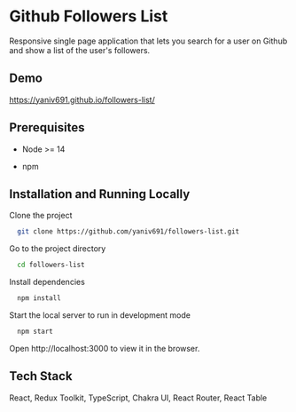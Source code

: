 # Github Followers List

Responsive single page application that lets you search for a user on Github and show a list of the user's followers.

## Demo

https://yaniv691.github.io/followers-list/

## Prerequisites

-   Node >= 14

-   npm

## Installation and Running Locally

Clone the project

```bash
  git clone https://github.com/yaniv691/followers-list.git
```

Go to the project directory

```bash
  cd followers-list
```

Install dependencies

```bash
  npm install
```

Start the local server to run in development mode

```bash
  npm start
```

Open http://localhost:3000 to view it in the browser.

## Tech Stack

React, Redux Toolkit, TypeScript, Chakra UI, React Router, React Table
